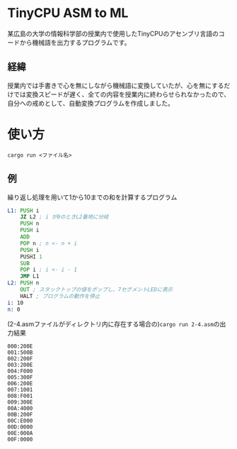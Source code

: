 # TinyCPU ASM to ML
某広島の大学の情報科学部の授業内で使用したTinyCPUのアセンブリ言語のコードから機械語を出力するプログラムです。

## 経緯
授業内では手書きで心を無にしながら機械語に変換していたが、心を無にするだけでは変換スピードが遅く、全ての内容を授業内に終わらせられなかったので、自分への戒めとして、自動変換プログラムを作成しました。

# 使い方
```
cargo run <ファイル名>
```

## 例
繰り返し処理を用いて1から10までの和を計算するプログラム
```asm
L1: PUSH i
    JZ L2 ; i が0のときL2番地に分岐
    PUSH n
    PUSH i
    ADD
    POP n ; n <- n + i
    PUSH i
    PUSHI 1
    SUB
    POP i ; i <- i - 1
    JMP L1 
L2: PUSH n
    OUT ; スタックトップの値をポップし、7セグメントLEDに表示
    HALT ; プログラムの動作を停止
i: 10
n: 0
```

(2-4.asmファイルがディレクトリ内に存在する場合の)`cargo run 2-4.asm`の出力結果
```
000:200E
001:500B
002:200F
003:200E
004:F000
005:300F
006:200E
007:1001
008:F001
009:300E
00A:4000
00B:200F
00C:E000
00D:0000
00E:000A
00F:0000
```